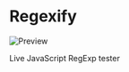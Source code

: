 # Regexify
![Preview](https://github.com/loonkwil/regexify/assets/1401202/736fd245-9c69-4171-b0c3-01b222577b81)

Live JavaScript RegExp tester
